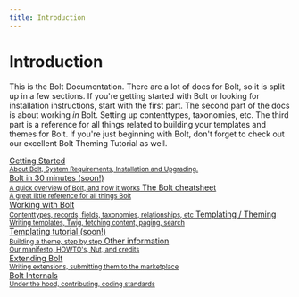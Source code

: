 ```yaml
---
title: Introduction
---
```

Introduction
============

This is the Bolt Documentation. There are a lot of docs for Bolt, so it is split
up in a few sections. If you're getting started with Bolt or looking for
installation instructions, start with the first part. The second part of the
docs is about working _in_ Bolt. Setting up contenttypes, taxonomies, etc. The
third part is a reference for all things related to building your templates and
themes for Bolt. If you're just beginning with Bolt, don't forget to check out
our excellent Bolt Theming Tutorial as well.

<a href="about" class="button large expand docsintro">
Getting Started<br>
<small>About Bolt, System Requirements, Installation and Upgrading.</small>
</a>

<div class="docsintro">
    <a href="#" onclick="alert('Coming soon!');"  class="button medium docsintro">
    Bolt in 30 minutes (soon!)<br>
    <small>A quick overview of Bolt, and how it works</small>
    </a>
    <a href="http://cheatsheet.bolt.cm" class="button medium docsintro">
    The Bolt cheatsheet<br>
    <small>A great little reference for all things Bolt</small>
    </a>
</div>

<a href="contenttypes-and-records" class="button large expand docsintro">
Working with Bolt<br>
<small>Contenttypes, records, fields, taxonomies, relationships, etc</small>
</a>

<a href="templates-routes" class="button large expand docsintro">
Templating / Theming<br>
<small>Writing templates, Twig, fetching content, paging, search</small>
</a>

<div class="docsintro">
<a href="#" onclick="alert('Coming soon!');" class="button medium docsintro">
Templating tutorial (soon!)<br>
<small>Building a theme, step by step</small>
</a>
<a href="manifesto" class="button medium docsintro">
Other information<br>
<small>Our manifesto, HOWTO's, Nut, and credits</small>
</a>
</div>

<a href="extensions/introduction" class="button large expand docsintro">
Extending Bolt<br>
<small>Writing extensions, submitting them to the marketplace</small>
</a>

<div class="docsintro">
<a href="internals/bolt-internals" class="button medium docsintro">
Bolt Internals<br>
<small>Under the hood, contributing, coding standards</small>
</a>
</div>
